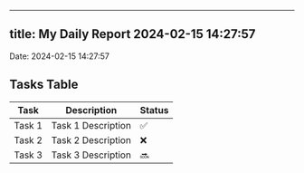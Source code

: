 
---
title: My Daily Report 2024-02-15 14:27:57
---

Date: 2024-02-15 14:27:57

## Tasks Table

| Task | Description | Status |
|------|-------------|--------|
| Task 1 | Task 1 Description | ✅ |
| Task 2 | Task 2 Description | ❌ |
| Task 3 | Task 3 Description | 🔜 |

